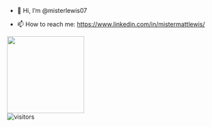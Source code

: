 - 👋 Hi, I’m @misterlewis07

- 📫 How to reach me: https://www.linkedin.com/in/mistermattlewis/

<img height="180em" src="https://github-readme-stats.vercel.app/api?username=misterlewis07&show_icons=true&hide_border=true&&count_private=true&include_all_commits=true" /> <br>
![visitors](https://visitor-badge.glitch.me/badge?page_id=misterlewis07.id) 


